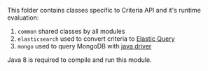 This folder contains classes specific to Criteria API and it's runtime evaluation:

1. `common` shared classes by all modules
2. `elasticsearch` used to convert criteria to [Elastic Query](https://www.elastic.co/guide/en/elasticsearch/reference/current/query-dsl.html)
3. `mongo` used to query MongoDB with [java driver](https://mongodb.github.io/mongo-java-driver/)

Java 8 is required to compile and run this module.

